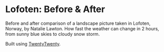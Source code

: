 # Lofoten: Before & After
Before and after comparison of a landscape picture taken in Lofoten, Norway, by Natalie Lawton. How fast the weather can change in 2 hours, from sunny blue skies to cloudy snow storm.


Built using [TwentyTwenty](https://zurb.com/playground/twentytwenty).